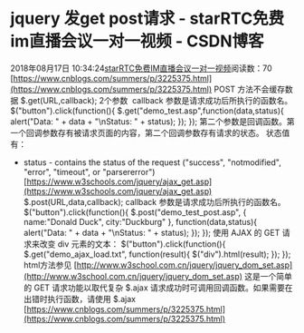 # jquery  发get post请求 - starRTC免费im直播会议一对一视频 - CSDN博客
2018年08月17日 10:34:24[starRTC免费IM直播会议一对一视频](https://me.csdn.net/elesos)阅读数：70
[https://www.cnblogs.com/summers/p/3225375.html](https://www.cnblogs.com/summers/p/3225375.html)
POST 方法不会缓存数据
$.get(URL,callback); 2个参数
 callback 参数是请求成功后所执行的函数名。
$("button").click(function(){ $.get("demo_test.asp",function(data,status){ alert("Data: " + data + "\nStatus: " + status); }); });
第二个参数是回调函数。第一个回调参数存有被请求页面的内容，第二个回调参数存有请求的状态。
状态值有：
- status - contains the status of the request ("success", "notmodified", "error", "timeout", or "parsererror")
[https://www.w3schools.com/jquery/ajax_get.asp](https://www.w3schools.com/jquery/ajax_get.asp)
$.post(URL,data,callback);
callback 参数是请求成功后所执行的函数名。
$("button").click(function(){ $.post("demo_test_post.asp", { name:"Donald Duck", city:"Duckburg" }, function(data,status){ alert("Data: " + data + "\nStatus: " + status); }); });
使用 AJAX 的 GET 请求来改变 div 元素的文本：
$("button").click(function(){ $.get("demo_ajax_load.txt", function(result){ $("div").html(result); }); });
html方法参见
[http://www.w3school.com.cn/jquery/jquery_dom_set.asp](http://www.w3school.com.cn/jquery/jquery_dom_set.asp)
这是一个简单的 GET 请求功能以取代复杂 $.ajax
请求成功时可调用回调函数。如果需要在出错时执行函数，请使用 $.ajax
[https://www.cnblogs.com/summers/p/3225375.html](https://www.cnblogs.com/summers/p/3225375.html)
